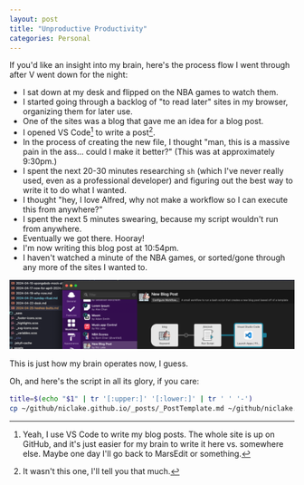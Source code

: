 ```yaml
---
layout: post
title: "Unproductive Productivity"
categories: Personal
---
```


If you'd like an insight into my brain, here's the process flow I went through after V went down for the night:

- I sat down at my desk and flipped on the NBA games to watch them.
- I started going through a backlog of "to read later" sites in my browser, organizing them for later use.
- One of the sites was a blog that gave me an idea for a blog post.
- I opened VS Code[^1] to write a post[^2].
- In the process of creating the new file, I thought "man, this is a massive pain in the ass... could I make it better?" (This was at approximately 9:30pm.)
- I spent the next 20-30 minutes researching `sh` (which I've never really used, even as a professional developer) and figuring out the best way to write it to do what I wanted.
- I thought "hey, I love Alfred, why not make a workflow so I can execute this from anywhere?"
- I spent the next 5 minutes swearing, because my script wouldn't run from anywhere.
- Eventually we got there. Hooray!
- I'm now writing this blog post at 10:54pm.
- I haven't watched a minute of the NBA games, or sorted/gone through any more of the sites I wanted to.

![The final Alfred workflow][workflow]

This is just how my brain operates now, I guess. 

Oh, and here's the script in all its glory, if you care:

```bash
title=$(echo "$1" | tr '[:upper:]' '[:lower:]' | tr ' ' '-')
cp ~/github/niclake.github.io/_posts/_PostTemplate.md ~/github/niclake.github.io/_posts/$(date +%Y-%m-%d)-$title.md
```

[^1]: Yeah, I use VS Code to write my blog posts. The whole site is up on GitHub, and it's just easier for my brain to write it here vs. somewhere else. Maybe one day I'll go back to MarsEdit or something.
[^2]: It wasn't this one, I'll tell you that much.

[workflow]: /images/unproductive.png